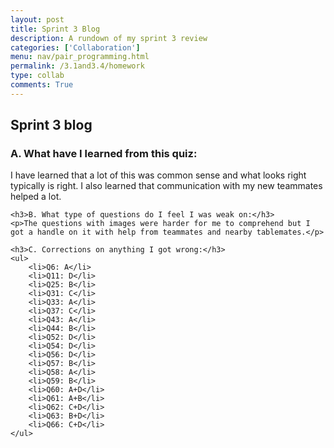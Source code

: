 ```yaml
---
layout: post
title: Sprint 3 Blog
description: A rundown of my sprint 3 review
categories: ['Collaboration']
menu: nav/pair_programming.html
permalink: /3.1and3.4/homework
type: collab
comments: True
---
```


<html lang="en">
<head>
    <meta charset="UTF-8">
    <meta name="viewport" content="width=device-width, initial-scale=1.0">
    <title>Sprint 3 Blog</title>
</head>
<body>
    <h2>Sprint 3 blog</h2>
    <h3>A. What have I learned from this quiz:</h3>
    <p>I have learned that a lot of this was common sense and what looks right typically is right. I also learned that communication with my new teammates helped a lot.</p>
    
    <h3>B. What type of questions do I feel I was weak on:</h3>
    <p>The questions with images were harder for me to comprehend but I got a handle on it with help from teammates and nearby tablemates.</p>
    
    <h3>C. Corrections on anything I got wrong:</h3>
    <ul>
        <li>Q6: A</li>
        <li>Q11: D</li>
        <li>Q25: B</li>
        <li>Q31: C</li>
        <li>Q33: A</li>
        <li>Q37: C</li>
        <li>Q43: A</li>
        <li>Q44: B</li>
        <li>Q52: D</li>
        <li>Q54: D</li>
        <li>Q56: D</li>
        <li>Q57: B</li>
        <li>Q58: A</li>
        <li>Q59: B</li>
        <li>Q60: A+D</li>
        <li>Q61: A+B</li>
        <li>Q62: C+D</li>
        <li>Q63: B+D</li>
        <li>Q66: C+D</li>
    </ul>
</body>
</html>
